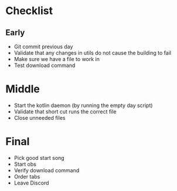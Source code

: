 # Checklist

## Early
* Git commit previous day
* Validate that any changes in utils do not cause the building to fail
* Make sure we have a file to work in
* Test download command


# Middle
* Start the kotlin daemon (by running the empty day script)
* Validate that short cut runs the correct file 
* Close unneeded files

# Final
* Pick good start song
* Start obs
* Verify download command
* Order tabs
* Leave Discord